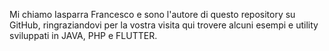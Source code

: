 Mi chiamo Iasparra Francesco e sono l'autore di questo repository su GitHub, ringraziandovi per la vostra visita qui trovere alcuni esempi e utility sviluppati in JAVA, PHP e FLUTTER.
